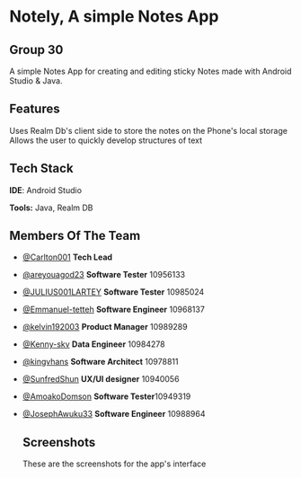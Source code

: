 
# Notely, A simple Notes App 
## Group 30 

A simple Notes App for creating and editing sticky Notes made with Android Studio & Java. 


## Features
Uses Realm Db's client side to store the notes on the Phone's local storage
Allows the user to quickly develop structures of text 

## Tech Stack

**IDE**: Android Studio

**Tools:**  Java, Realm DB



## Members Of The Team

- [@Carlton001](https://github.com/Carlton001) **Tech Lead**
- [@areyouagod23](https://github.com/areyouagod23) **Software Tester** 10956133
- [@JULIUS001LARTEY](https://github.com/JULIUS001LARTEY) **Software Tester** 10985024
- [@Emmanuel-tetteh]() **Software Engineer** 10968137
- [@kelvin192003](https://github.com/kelvin192003) **Product Manager** 10989289
- [@Kenny-skv](https://github.com/Kenny-skv) **Data Engineer** 10984278
- [@kingvhans](https://github.com/kingvhans) **Software Architect** 10978811
- [@SunfredShun](https://github.com/SunfredShun) **UX/UI designer** 10940056
- [@AmoakoDomson](https://github.com/AmoakoDomson) **Software Tester**10949319
- [@JosephAwuku33](https://github.com/JosephAwuku33) **Software Engineer** 10988964

  ## Screenshots 
  These are the screenshots for the app's interface
